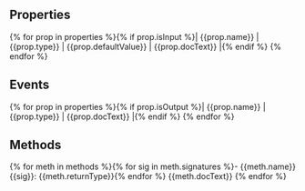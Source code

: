 ## Properties

{% for prop in properties %}{% if prop.isInput %}| {{prop.name}} | {{prop.type}} | {{prop.defaultValue}} | {{prop.docText}} |{% endif %}
{% endfor %}

## Events

{% for prop in properties %}{% if prop.isOutput %}| {{prop.name}} | {{prop.type}} | {{prop.docText}} |{% endif %}
{% endfor %}

## Methods

{% for meth in methods %}{% for sig in meth.signatures %}- {{meth.name}}{{sig}}: {{meth.returnType}}{% endfor %}
{{meth.docText}}
{% endfor %}
